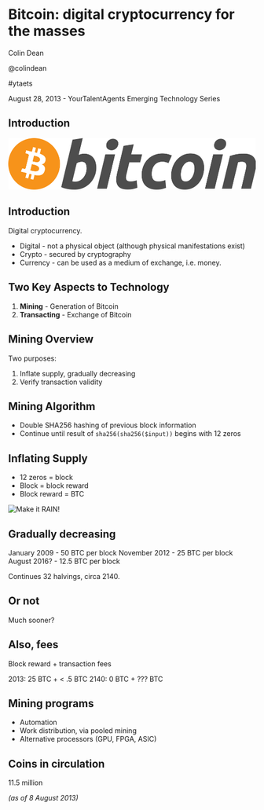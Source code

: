 Bitcoin: digital cryptocurrency for the masses
==============================================

Colin Dean

@colindean

\#ytaets

August 28, 2013 - YourTalentAgents Emerging Technology Series

Introduction
------------

![Bitcoin logo](bitcoin_logo.png)

Introduction
-----------

Digital cryptocurrency.

* Digital - not a physical object (although physical manifestations exist)
* Crypto - secured by cryptography
* Currency - can be used as a medium of exchange, i.e. money.

Two Key Aspects to Technology
-------------------------------

1. **Mining** - Generation of Bitcoin
2. **Transacting** - Exchange of Bitcoin

Mining Overview
------------------

Two purposes:

1. Inflate supply, gradually decreasing
2. Verify transaction validity

Mining Algorithm
----------------

* Double SHA256 hashing of previous block information
* Continue until result of `sha256(sha256($input))` begins with 12 zeros

Inflating Supply
---------------------

* 12 zeros = block
* Block = block reward
* Block reward = BTC

![Make it RAIN!](raining_bitcoins.png)

Gradually decreasing
----------------------------

January 2009 - 50 BTC per block
November 2012 - 25 BTC per block
August 2016? - 12.5 BTC per block

Continues 32 halvings, circa 2140.

Or not
---------

Much sooner?

Also, fees
------------

Block reward + transaction fees

2013: 25 BTC + < .5 BTC
2140: 0 BTC + ??? BTC

Mining programs
-------------------

* Automation
* Work distribution, via pooled mining
* Alternative processors (GPU, FPGA, ASIC)


Coins in circulation
--------------------------

11.5 million

*(as of 8 August 2013)*
